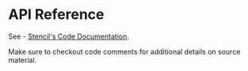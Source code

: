 # API Reference

See - [Stencil's Code Documentation](zig-docs/index.html).

Make sure to checkout code comments for additional details on source material.
